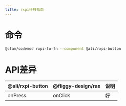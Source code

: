 ```yaml
---
title: rxpi迁移指南
---
```


# 命令
```bash
@clam/codemod rxpi-to-fn --component @ali/rxpi-button
```

# API差异

|@ali/rxpi-button|@fliggy-design/rax|说明|
|:---|:---|:---|
|onPress|onClick|好|